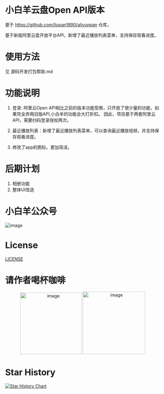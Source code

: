 # 小白羊云盘Open API版本
基于 https://github.com/liupan1890/aliyunpan 仓库，

基于新版阿里云盘开放平台API，新增了最近播放列表菜单，支持保存观看进度。

# 使用方法
见 源码开发打包帮助.md

# 功能说明
1. 登录: 阿里云Open API相比之前的版本功能受限，只开放了很少量的功能，如果完全弃用旧版API,小白羊的功能会大打折扣。
因此，项目基于两套阿里云API，需要扫码登录授权两次。

2. 最近播放列表：新增了最近播放列表菜单，可以查询最近播放视频，并支持保存观看进度。

3. 修改了app的图标，更加简洁。


# 后期计划
1. 相册功能
2. 整体UI改造

# 小白羊公众号
![image](https://user-images.githubusercontent.com/9278488/231074062-660f7fa6-4900-4c37-918a-2b520bfaf760.png)


# License
[LICENSE](./LICENSE)

# 请作者喝杯咖啡
<p align="center">
<img width="200" alt="image" src="https://user-images.githubusercontent.com/9278488/230431223-8fe34f46-0e83-4ce9-8792-a699540ec86e.png">
<img width="203" alt="image" src="https://user-images.githubusercontent.com/9278488/230431257-2436df0f-0413-48e9-9f28-3f0e792416b4.png">
</p>




# Star History
[![Star History Chart](https://api.star-history.com/svg?repos=gaozhangmin/aliyunpan&type=Date)](https://star-history.com/#gaozhangmin/aliyunpan&Date)
